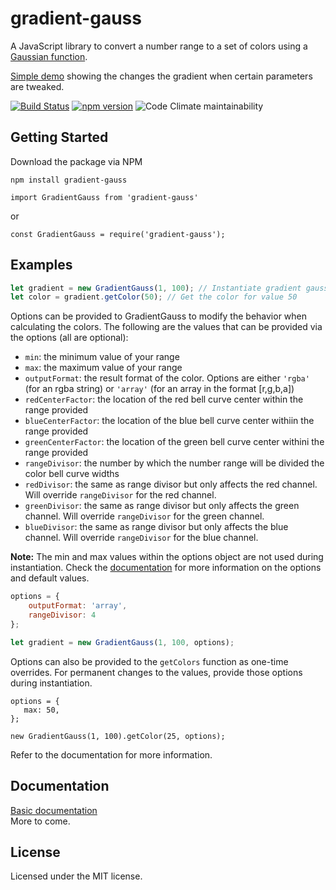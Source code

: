 # gradient-gauss
A JavaScript library to convert a number range to a set of colors using a [Gaussian function](https://en.wikipedia.org/wiki/Gaussian_function).

[Simple demo](https://alocay.github.io/gradient-gauss/) showing the changes the gradient when certain parameters are tweaked.

[![Build Status](https://travis-ci.org/alocay/gradient-gauss.svg?branch=master)](https://travis-ci.org/alocay/gradient-gauss)
[![npm version](https://badge.fury.io/js/gradient-gauss.svg)](https://badge.fury.io/js/gradient-gauss)
![Code Climate maintainability](https://img.shields.io/codeclimate/maintainability/alocay/gradient-gauss)

## Getting Started
Download the package via NPM 
```
npm install gradient-gauss 
```

`import GradientGauss from 'gradient-gauss'`   

or
 
`const GradientGauss = require('gradient-gauss');`

## Examples


```js
let gradient = new GradientGauss(1, 100); // Instantiate gradient gauss with a range of  1-100
let color = gradient.getColor(50); // Get the color for value 50
```           

Options can be provided to GradientGauss to modify the behavior when calculating the colors. The following are the values that can be provided via the options (all are optional):

* `min`:               the minimum value of your range
* `max`:               the maximum value of your range
* `outputFormat`:      the result format of the color. Options are either `'rgba'` (for an rgba string) or `'array'` (for an array in the format [r,g,b,a])
* `redCenterFactor`:   the location of the red bell curve center within the range provided
* `blueCenterFactor`:  the location of the blue bell curve center withiin the range provided
* `greenCenterFactor`: the location of the green bell curve center withini the range provided
* `rangeDivisor`:      the number by which the number range will be divided the color bell curve widths
* `redDivisor`:        the same as range divisor but only affects the red channel. Will override `rangeDivisor` for the red channel.
* `greenDivisor`:      the same as range divisor but only affects the green channel. Will override `rangeDivisor` for the green channel.
* `blueDivisor`:       the same as range divisor but only affects the blue channel. Will override `rangeDivisor` for the blue channel.

**Note:** The min and max values within the options object are not used during instantiation. Check the [documentation](https://github.com/alocay/gradient-gauss/blob/master/docs/gradient-gauss-docs.md) for more information on the options and default values.

```js
options = {
    outputFormat: 'array',
    rangeDivisor: 4
};

let gradient = new GradientGauss(1, 100, options);
```
Options can also be provided to the `getColors` function as one-time overrides. For permanent changes to the values, provide those options during instantiation.
```
options = {
   max: 50,
};

new GradientGauss(1, 100).getColor(25, options);
```
Refer to the documentation for more information.

## Documentation
[Basic documentation](https://github.com/alocay/gradient-gauss/blob/master/docs/gradient-gauss-docs.md)  
More to come.

## License
Licensed under the MIT license.

